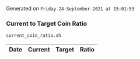 Generated on `Friday 24-September-2021 at 15:01:53`

### Current to Target Coin Ratio
`current_coin_ratio.sh`

Date|Current|Target|Ratio
---|---|---|---
